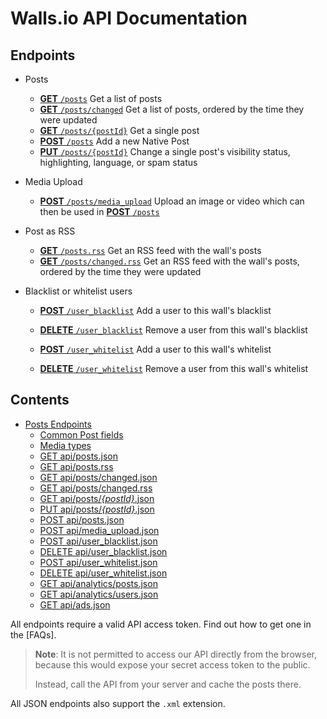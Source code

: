 Walls.io API Documentation
==========================

## Endpoints
- Posts
  * [__GET__ `/posts`] Get a list of posts
  * [__GET__ `/posts/changed`] Get a list of posts, ordered by the time they were updated
  * [__GET__ `/posts/{postId}`] Get a single post
  * [__POST__ `/posts`] Add a new Native Post
  * [__PUT__ `/posts/{postId}`] Change a single post's visibility status, highlighting, language, or spam status

- Media Upload
  * [__POST__ `/posts/media_upload`] Upload an image or video which can then be used in [__POST__ `/posts`]

- Post as RSS
  * [__GET__ `/posts.rss`] Get an RSS feed with the wall's posts
  * [__GET__ `/posts/changed.rss`] Get an RSS feed with the wall's posts, ordered by the time they were updated

- Blacklist or whitelist users
  * [__POST__ `/user_blacklist`](endpoints/POST_user_blacklist.md)
    Add a user to this wall's blacklist

  * [__DELETE__ `/user_blacklist`](endpoints/DELETE_user_blacklist.md)
    Remove a user from this wall's blacklist

  * [__POST__ `/user_whitelist`](endpoints/POST_user_whitelist.md)
    Add a user to this wall's whitelist
    
  * [__DELETE__ `/user_whitelist`](endpoints/DELETE_user_whitelist.md)
    Remove a user from this wall's whitelist



[__GET__ `/posts`]: endpoints/GET_posts.md
[__GET__ `/posts/changed`]: endpoints/GET_posts-changed.md
[__GET__ `/posts/{postId}`]: endpoints/GET_posts-postid.md
[__POST__ `/posts`]: endpoints/POST_posts.md
[__PUT__ `/posts/{postId}`]: endpoints/PUT_posts-postid.md

[__POST__ `/posts/media_upload`]: endpoints/POST_media_upload.md

[__GET__ `/posts.rss`]: endpoints/GET_posts.rss.md
[__GET__ `/posts/changed.rss`]: endpoints/GET_posts-changed.rss.md

## Contents
- [Posts Endpoints](#posts-endpoints)
  - [Common Post fields](#common-post-fields)
  - [Media types](#media-types)
  - [GET api/posts.json](#get-apipostsjson)
  - [GET api/posts.rss](#get-apipostsrss)
  - [GET api/posts/changed.json](#get-apipostschangedjson)
  - [GET api/posts/changed.rss](#get-apipostschangedrss)
  - [GET api/posts/*{postId}*.json](#get-apipostspostidjson)
  - [PUT api/posts/*{postId}*.json](#put-apipostspostidjson)
  - [POST api/posts.json](#post-apipostsjson)
  - [POST api/media_upload.json](#post-apimedia_uploadjson)
  - [POST api/user_blacklist.json](#post-apiuser_blacklistjson)
  - [DELETE api/user_blacklist.json](#delete-apiuser_blacklistjson)
  - [POST api/user_whitelist.json](#post-apiuser_whitelistjson)
  - [DELETE api/user_whitelist.json](#delete-apiuser_whitelistjson)
  - [GET api/analytics/posts.json](#get-apianalyticspostsjson)
  - [GET api/analytics/users.json](#get-apianalyticsusersjson)
  - [GET api/ads.json](#get-apiadsjson)


All endpoints require a valid API access token. Find out how to get one in the [FAQs].

> **Note**: It is not permitted to access our API directly from the browser, because this would expose your secret access token to the public. 
>
> Instead, call the API from your server and cache the posts there.

All JSON endpoints also support the `.xml` extension.

